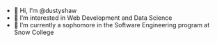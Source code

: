 - 👋 Hi, I’m @dustyshaw
- 👀 I’m interested in Web Development and Data Science
- 🌱 I’m currently a sophomore in the Software Engineering program at Snow College

<!---
dustyshaw/dustyshaw is a ✨ special ✨ repository because its `README.md` (this file) appears on your GitHub profile.
You can click the Preview link to take a look at your changes.
--->
